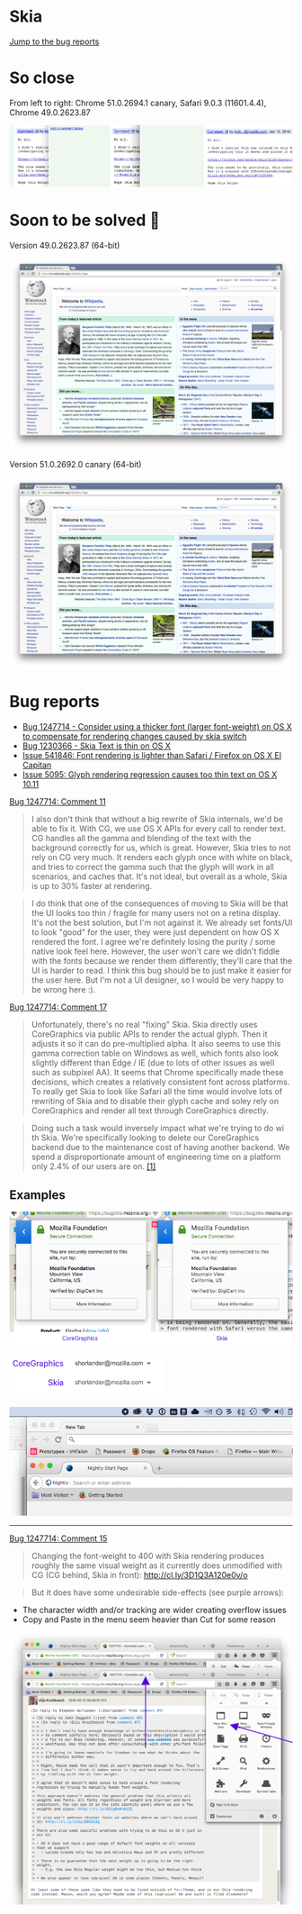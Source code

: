 # Skia

[Jump to the bug reports](#bug-reports)

# So close

From left to right: Chrome 51.0.2694.1 canary, Safari 9.0.3 (11601.4.4), Chrome 49.0.2623.87

![](51.0.2694.1_canary_-_Safari_9.0.3_11601.4.4_-_49.0.2623.87.png)

# Soon to be solved 🎉

Version 49.0.2623.87 (64-bit)

![](Version_49.0.2623.87.png)

Version 51.0.2692.0 canary (64-bit)

![](Version_51.0.2692.0_canary.png)

# Bug reports

* [Bug 1247714 - Consider using a thicker font (larger font-weight) on OS X to compensate for rendering changes caused by skia switch](https://bugzilla.mozilla.org/show_bug.cgi?id=1247714)
* [Bug 1230366 - Skia Text is thin on OS X](https://bugzilla.mozilla.org/show_bug.cgi?id=1230366)
* [Issue 541846: Font rendering is lighter than Safari / Firefox on OS X El Capitan](https://code.google.com/p/chromium/issues/detail?id=541846)
* [Issue 5095: Glyph rendering regression causes too thin text on OS X 10.11](https://bugs.chromium.org/p/skia/issues/detail?id=5095)

[Bug 1247714: Comment 11](https://bugzilla.mozilla.org/show_bug.cgi?id=1247714#c11)

>I also don't think that without a big rewrite of Skia internals, we'd be able to fix it. With CG, we use OS X APIs for every call to render text. CG handles all the gamma and blending of the text with the background correctly for us, which is great. However, Skia tries to not rely on CG very much. It renders each glyph once with white on black, and tries to correct the gamma such that the glyph will work in all scenarios, and caches that. It's not ideal, but overall as a whole, Skia is up to 30% faster at rendering.

>I do think that one of the consequences of moving to Skia will be that the UI looks too thin / fragile for many users not on a retina display. It's not the best solution, but I'm not against it. We already set fonts/UI to look "good" for the user, they were just dependent on how OS X rendered the font. I agree we're definitely losing the purity / some native look feel here. However, the user won't care we didn't fiddle with the fonts because we render them differently, they'll care that the UI is harder to read. I think this bug should be to just make it easier for the user here. But I'm not a UI designer, so I would be very happy to be wrong here :).

[Bug 1247714: Comment 17](https://bugzilla.mozilla.org/show_bug.cgi?id=1247714#c17)

>Unfortunately, there's no real "fixing" Skia. Skia directly uses CoreGraphics via public APIs to render the actual glyph. Then it adjusts it so it can do pre-multiplied alpha. It also seems to use this gamma correction table on Windows as well, which fonts also look slightly different than Edge / IE (due to lots of other issues as well such as subpixel AA). It seems that Chrome specifically made these decisions, which creates a relatively consistent font across platforms. To really get Skia to look like Safari all the time would involve lots of rewriting of Skia and to disable their glyph cache and soley rely on CoreGraphics and render all text through CoreGraphics directly.

>Doing such a task would inversely impact what we're trying to do wi th Skia. We're specifically looking to delete our CoreGraphics backend due to the maintenance cost of having another backend. We spend a disproportionate amount of engineering time on a platform only 2.4% of our users are on. [[1]](https://people.mozilla.org/~danderson/moz-gfx-telemetry/www/)


## Examples

![](skia-vs-cg.png)

![](Untitled-1.png)

![](ScreenShot2016-02-12at2.48.50PM.png)

---

[Bug 1247714: Comment 15](https://bugzilla.mozilla.org/show_bug.cgi?id=1247714#c15)

> Changing the font-weight to 400 with Skia rendering produces roughly the same visual weight as it currently does unmodified with CG (CG behind, Skia in front): http://cl.ly/3D1Q3A120e0v/o

> But it does have some undesirable side-effects (see purple arrows):
- The character width and/or tracking are wider creating overflow issues
- Copy and Paste in the menu seem heavier than Cut for some reason

![](font-weight-400.png)
